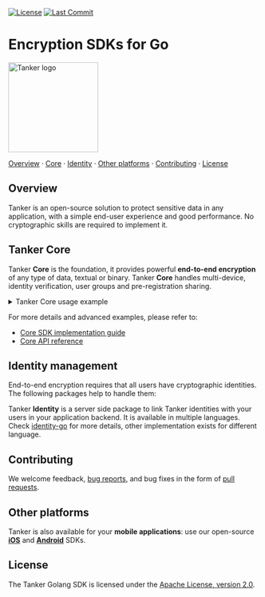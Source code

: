 [license-badge]: https://img.shields.io/badge/License-Apache%202.0-blue.svg
[license-link]: https://opensource.org/licenses/Apache-2.0

[last-commit-badge]: https://img.shields.io/github/last-commit/TankerHQ/sdk-go.svg?label=Last%20commit&logo=github
[last-commit-link]: https://github.com/TankerHQ/sdk-go/commits/master

[![License][license-badge]][license-link]
[![Last Commit][last-commit-badge]][last-commit-link]

# Encryption SDKs for Go

<a href="#readme"><img src="./src/public/tanker.png" alt="Tanker logo" width="180" /></a>


[Overview](#overview) · [Core](#tanker-core) · [Identity](#identity-management) · [Other platforms](#other-platforms) · [Contributing](#contributing) · [License](#license)

## Overview

Tanker is an open-source solution to protect sensitive data in any application, with a simple end-user experience and good performance. No cryptographic skills are required to implement it.


## Tanker Core

Tanker **Core** is the foundation, it provides powerful **end-to-end encryption** of any type of data, textual or binary. Tanker **Core** handles multi-device, identity verification, user groups and pre-registration sharing.

<details><summary>Tanker Core usage example</summary>

The Core SDK takes care of all the difficult cryptography in the background, leaving you with simple high-level APIs.
The Core SDK automatically handles complex key exchanges, cryptographic operations, and identity verification for you.

You can copy/paste the following example:

```go
package main

import (
	"encoding/base64"
	"encoding/json"
	"fmt"
	"io/ioutil"
	"net/http"
	"os"
	"log"

	"github.com/TankerHQ/sdk-go/v2/core"
)

const (
	AppID   = <your app id>
	AppURL  = "https://api.tanker.io"
	AuthURL = "https://fakeauth.tanker.io"
)

func base64ToUrlBase64(param string) (res string, err error) {
	bin, err := base64.StdEncoding.DecodeString(param)
	if err != nil {
		return
	}
	res = base64.URLEncoding.EncodeToString(bin)
	return
}

func GetIdentity() (identity string, err error) {
	urlAppID, err := base64ToUrlBase64(AppID)
	if err != nil {
		return
	}
	resp, err := http.Get(fmt.Sprintf("%s/apps/%s/disposable_private_identity", AuthURL, urlAppID))
	if err != nil {
		return
	}
	if resp.StatusCode != 200 {
		err = fmt.Errorf("Cannot fetch identity from server '%s'", resp.Status)
		return
	}
	defer resp.Body.Close()
	bin, err := ioutil.ReadAll(resp.Body)
	if err != nil {
		return
	}
	var res map[string]string
	if err = json.Unmarshal(bin, &res); err != nil {
		return
	}
	if len(res["code"]) != 0 {
		err = fmt.Errorf("Failed to retrieve identity '%s', '%s'", res["code"], res["message"])
		return
	}
	identity = res["private_permanent_identity"]
	return
}

func main() {
	fmt.Println("Creating tanker ...")
	tanker, err := core.CreateTanker(AppID, AppURL, os.TempDir())
	if err != nil {
		log.Fatal("Could not create Tanker", err)
	}
	core.SetLogHandler(func(core.LogRecord) {})
	fmt.Println("Fetching identity ...")
	aliceIdentity, err := GetIdentity()
	if err != nil {
		log.Fatal("Could not get identity")
		return
	}

	fmt.Println("Starting tanker ...")
	status, err := tanker.Start(string(aliceIdentity))
	if err != nil {
		log.Fatal("Could not start tanker", err)
	}
	switch status {
	case core.TankerStatusIdentityVerificationNeeded:
		err = tanker.VerifyIdentity(core.PassphraseVerification{"*******"})
	case core.TankerStatusIdentityRegistrationNeeded:
		err = tanker.RegisterIdentity(core.PassphraseVerification{"*******"})
	}
	if err != nil {
		log.Fatal("Could not register identity:", err)
	}

	message := "This is my story"
	fmt.Println("Encrypting message ...")
	encrypted, err := tanker.Encrypt([]byte(message), nil)
	if err != nil {
		log.Fatal("Failed to encrypt message", err)
	}

	fmt.Println("Decrypting message ...")
	clearBytes, err := tanker.Decrypt(encrypted)
	if err != nil {
		log.Fatal("Failed to decrypt  message", err)
	}

    clearText := string(clearBytes)
	if clearText != message {
		log.Fatal("Unexpected decrypted message: got '%s', want '%s'", clearText, message)
	}

	fmt.Println("Success!")
}
```

Before running it, set the AppID with the one you have created on your [dashbord](https://dashboard.tanker.io).
You MUST enable the test mode for this example to work.

Then:
```bash
go build -o example-go && ./example-go
```

</details>

For more details and advanced examples, please refer to:

* [Core SDK implementation guide](https://docs.tanker.io/latest/guide/basic-concepts/)
* [Core API reference](https://docs.tanker.io/latest/api/tanker/)


## Identity management

End-to-end encryption requires that all users have cryptographic identities. The following packages help to handle them:

Tanker **Identity** is a server side package to link Tanker identities with your users in your application backend.
It is available in multiple languages. Check [identity-go](https://github.com/TankerHQ/identity-go) for more details, other implementation exists for different language.

## Contributing

We welcome feedback, [bug reports](https://github.com/TankerHQ/sdk-go/issues), and bug fixes in the form of [pull requests](https://github.com/TankerHQ/sdk-go/pulls).

## Other platforms

Tanker is also available for your **mobile applications**: use our open-source **[iOS](https://github.com/TankerHQ/sdk-ios)** and **[Android](https://github.com/TankerHQ/sdk-android)** SDKs.

## License

The Tanker Golang SDK is licensed under the [Apache License, version 2.0](http://www.apache.org/licenses/LICENSE-2.0).


